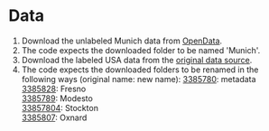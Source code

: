 # Data

1. Download the unlabeled Munich data from [OpenData](https://geodaten.bayern.de/opengeodata/OpenDataDetail.html?pn=dop40).
2. The code expects the downloaded folder to be named 'Munich'.
3. Download the labeled USA data from the [original data source](https://www.ncbi.nlm.nih.gov/pmc/articles/PMC5148580/).
4. The code expects the downloaded folders to be renamed in the following ways (original name: new name):
[3385780](https://figshare.com/articles/Distributed_Solar_Photovoltaic_Array_Location_and_Extent_Data_Set_for_Remote_Sensing_Object_Identification/3385780/2): metadata  
[3385828](https://figshare.com/articles/Fresno_Aerial_USGS_Imagery_from_the_Distributed_Solar_Photovoltaic_Array_Location_and_Extent_Data_Set/3385828): Fresno  
[3385789](https://figshare.com/articles/Modesto_Aerial_USGS_Imagery_from_the_Distributed_Solar_Photovoltaic_Array_Location_and_Extent_Data_Set/3385789): Modesto  
[33857804](https://figshare.com/articles/Stockton_Aerial_USGS_Imagery_from_the_Distributed_Solar_Photovoltaic_Array_Location_and_Extent_Data_Set/3385804): Stockton  
[3385807](https://figshare.com/articles/Oxnard_Aerial_USGS_Imagery_from_the_Distributed_Solar_Photovoltaic_Array_Location_and_Extent_Data_Set/3385807): Oxnard  
